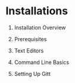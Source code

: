 # Installations

1. Installation Overview

2. Prerequisites

3. Text Editors

4. Command Line Basics 

5. Setting Up Gitt

